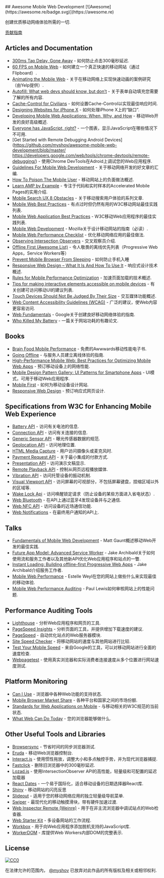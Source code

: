 <div class="github-widget" data-repo="myshov/awesome-mobile-web-development"></div>
## Awesome Mobile Web Development [![Awesome](https://awesome.re/badge.svg)](https://awesome.re)

创建优质移动网络体验所需的一切.

<a href="https://github.com/myshov/awesome-mobile-web-development/blob/master/CONTRIBUTING.md">贡献指南</a>





## Articles and Documentation

- [300ms Tap Delay, Gone Away](https://developers.google.com/web/updates/2013/12/300ms-tap-delay-gone-away) - 如何防止点击300毫秒延迟.
- [60 FPS on Mobile Web](http://engineering.flipboard.com/2015/02/mobile-web) - 如何建立一个真正快速的移动网站（通过Flipboard）.
- [Animating the Mobile Web](https://engineeringblog.yelp.com/2015/01/animating-the-mobile-web.html) - 关于在移动网络上实现快速动画的案例研究（由Yelp提供）.
- [Autofill: What web devs should know, but don’t](https://cloudfour.com/thinks/autofill-what-web-devs-should-know-but-dont/) - 关于表单自动填充您需要了解的所有内容.
- [Cache-Control for Civilians](https://csswizardry.com/2019/03/cache-control-for-civilians/) - 如何设置Cache-Control以实现最佳响应时间.
- [Designing Websites for iPhone X](https://webkit.org/blog/7929/designing-websites-for-iphone-x/) - 如何处理iPhone X上的“缺口”.
- [Developing Mobile Web Applications: When, Why, and How](https://www.toptal.com/android/developing-mobile-web-apps-when-why-and-how) - 移动Web开发的良好高级概述.
- [Everyone has JavaScript, right?](https://kryogenix.org/code/browser/everyonehasjs.html) - 一个图表，显示JavaScript在哪些情况下不可用.
- [Get Started with Remote Debugging Android Devices](https://github.com/myshov/awesome-mobile-web-development/blob/master/ https://developers.google.com/web/tools/chrome-devtools/remote-debugging/) - 使用Chrome DevTools在Adroid上调试您的Web应用程序.
- [Guidelines For Mobile Web Development](https://www.smashingmagazine.com/guidelines-for-mobile-web-development/) - 关于移动网络开发的好文章的汇编.
- [How To Poison The Mobile User](https://www.smashingmagazine.com/2016/10/how-to-poison-the-mobile-user/) - 移动网站上的负面做法概述.
- [Learn AMP by Example](https://ampbyexample.com) - 专注于代码和实时样本的Accelerated Mobile Pages的实用介绍.
- [Mobile Search UX 8 Obstacles](https://blog.algolia.com/mobile-search-ux-8-obstacles/) - 关于移动搜索用户体验的系列文章.
- [Mobile Web Best Practices](https://www.w3.org/TR/mobile-bp/) - 有点过时但仍然有用的W3C移动网站最佳实践列表.
- [Mobile Web Application Best Practices](https://www.w3.org/TR/mwabp/) -  W3C移动Web应用程序的最佳实践列表.
- [Mobile Web Development](https://developer.mozilla.org/en-US/docs/Web/Guide/Mobile) -  Mozilla关于设计移动网站的指南（必读）.
- [Mobile Web Performance Checklist](https://www.oreilly.com/ideas/mobile-web-performance-checklist) - 优化移动网络应用的最佳做法.
- [Observing Intersection Observers](https://davidwalsh.name/intersection-observers) - 交叉观察员介绍.
- [Offline First (Awesome List)](https://github.com/pazguille/offline-first) - 令人敬畏的离线优先列表（Progressive Web Apps，Service Workers等）
- [Prevent Mobile Browser From Sleeping](https://davidwalsh.name/wake-lock-shim) - 如何防止手机入睡
- [Responsive Web Design – What It Is And How To Use It](https://www.smashingmagazine.com/2011/01/guidelines-for-responsive-web-design/) - 响应式设计技术概述.
- [Rules for Mobile Performance Optimization](https://queue.acm.org/detail.cfm?id=2510122) - 加速页面加载的技术概述.
- [Tips for making interactive elements accessible on mobile devices](https://bitsofco.de/tips-for-making-interactive-elements-accessible-on-mobile-devices/) - 有关创建可访问移动UI的建议列表.
- [Touch Devices Should Not Be Judged By Their Size](https://css-tricks.com/touch-devices-not-judged-size/) - 交互媒体功能概述.
- [Web Content Accessibility Guidelines (WCAG)](https://www.w3.org/TR/WCAG21/) - 广泛的建议，使Web内容更容易访问.
- [Web Fundamentals](https://developers.google.com/web/fundamentals/) -  Google关于创建良好移动网络体验的指南.
- [Who Killed My Battery](https://mobisocial.stanford.edu/papers/boneh-www2012.pdf) - 一篇关于网站功耗的有趣论文.


## Books

- [Brain Food Mobile Performance](http://www.awwwards.org/brainfood-mobile-performance-vol3.pdf) - 免费的Awwwards移动性能电子书.
- [Going Offline](https://abookapart.com/products/going-offline) - 与服务人员建立离线体验的指南.
- [High-Performance Mobile Web: Best Practices for Optimizing Mobile Web Apps](https://www.amazon.com/High-Performance-Mobile-Web-Optimizing/dp/1491912553) - 预订移动设备上的网络性能.
- [Mobile Design Pattern Gallery: UI Patterns for Smartphone Apps](https://www.amazon.com/Mobile-Design-Pattern-Gallery-Smartphone/dp/1449363636) -  UI模式，可用于移动Web应用程序.
- [Mobile First](https://abookapart.com/products/mobile-first) - 如何为移动设备设计网站.
- [Responsive Web Design](https://abookapart.com/products/responsive-web-design) - 预订响应式网页设计.


## Specifications from W3C for Enhancing Mobile Web Experience

- [Battery API](https://www.w3.org/TR/battery-status/) - 访问有关电池的信息.
- [Connection API](http://wicg.github.io/netinfo/) - 访问有关连接的信息.
- [Generic Sensor API](https://www.w3.org/TR/generic-sensor/) - 曝光传感器数据的规范.
- [Geolocation API](https://www.w3.org/TR/geolocation-API/) - 访问地理位置.
- [HTML Media Capture](https://www.w3.org/TR/html-media-capture/) - 用户访问摄像头或麦克风时.
- [Payment Request API](https://www.w3.org/TR/payment-request/) - 关于最小集成的付款方式.
- [Presentation API](https://www.w3.org/TR/presentation-api/) - 访问演示文稿显示.
- [Remote Playback API](https://www.w3.org/TR/remote-playback/) - 控制从网页远程播放媒体.
- [Vibration API](https://www.w3.org/TR/vibration/) - 访问托管设备的振动机制.
- [Visual Viewport API](https://wicg.github.io/visual-viewport/) - 访问屏幕的可视部分，不包括屏幕键盘，捏缩区域以外的区域等.
- [Wake Lock Api](https://www.w3.org/TR/wake-lock/) - 访问唤醒锁定请求（防止设备的某些方面进入省电状态）.
- [Web Bluetooth](https://webbluetoothcg.github.io/web-bluetooth/) - 在API上通过蓝牙4发现设备并与之通信.
- [Web NFC API](https://w3c.github.io/web-nfc/) - 访问设备的近场通信功能.
- [Web Notifications](https://www.w3.org/TR/notifications/) - 在最终用户通知的API上.


## Talks

- [Fundamentals of Mobile Web Development](https://www.youtube.com/watch?v=z6dg_V22wV0) -  Matt Gaunt概述移动Web开发的最佳实践.
- [Future App Model: Advanced Service Worker](https://www.youtube.com/watch?v=J2dOTKBoTL4) -  Jake Archibald关于如何使用流和服务工作者以及其他新API优化Web应用程序和站点的一瞥.
- [Instant Loading: Building offline-first Progressive Web Apps](https://www.youtube.com/watch?v=cmGr0RszHc8) -  Jake Archibald介绍服务工作者.
- [Mobile Web Performance](https://www.youtube.com/watch?v=_y5IzI_tpTw) -  Estelle Weyl在您的网站上做些什么来实现最佳的移动体验.
- [Mobile Web Performance Auditing](https://www.youtube.com/watch?v=WrA85a4ZIaM) -  Paul Lewis如何审核网站上的性能问题.


## Performance Auditing Tools

- [Lighthouse](https://github.com/GoogleChrome/lighthouse) - 分析Web应用程序和网页的工具.
- [PageSpeed Insights](https://developers.google.com/speed/pagespeed/insights) - 分析页面的工具，并提供增加下载速度的建议.
- [PageSpeed](https://www.modpagespeed.com) - 自动优化站点的Web服务器模块.
- [Site Speed Checker](https://www.thinkwithgoogle.com/feature/mobile) - 将移动网站的速度与其他网站进行比较.
- [Test Your Mobile Speed](https://testmysite.withgoogle.com/intl/en-gb) - 来自Google的工具，可以对移动网站进行全面的速度检查.
- [Webpagetest](https://webpagetest.org) - 使用真实浏览器和实际消费者连接速度从多个位置进行网站速度测试.


## Platform Monitoring

- [Can I Use](https://caniuse.com) - 浏览器中各种Web功能的支持状态.
- [Mobile Browser Market Share](http://gs.statcounter.com/browser-market-share/mobile) - 各种平台和国家之间的市场份额.
- [Standards for Web Applications on Mobile](https://www.w3.org/Mobile/mobile-web-app-state) - 与移动相关的W3C规范的当前状态.
- [What Web Can Do Today](https://whatwebcando.today) - 您的浏览器能够做什么.


## Other Useful Tools and Libraries

- [Browsersync](https://browsersync.io) - 节省时间的同步浏览器测试.
- [Eruda](https://github.com/liriliri/eruda) - 移动Web浏览器控制台.
- [Interact.js](https://github.com/taye/interact.js) - 使用惯性拖放，调整大小和多点触控手势，并为现代浏览器捕捉.
- [Fastclick](https://github.com/ftlabs/fastclick) - 删除旧浏览器中的300毫秒延迟.
- [Lozad.js](https://github.com/ApoorvSaxena/lozad.js) - 使用IntersectionObserver API的高性能，轻量级和可配置的延迟加载器
- [React Dates](https://github.com/airbnb/react-dates) - 一个易于国际化，适合移动设备的日期选择器React库.
- [Shiny](https://github.com/rikschennink/shiny) - 移动网站的闪亮反思
- [Slideout](https://github.com/Mango/slideout) - 适用于您的移动网络应用的独立轻量级导航菜单.
- [Swiper](https://github.com/nolimits4web/swiper) - 最现代化的移动触摸滑块，带有硬件加速过渡.
- [Web Inspector Remote (Weinre)](https://www.npmjs.com/package/weinre) - 用于在非主流浏览器中调试站点的Web检查器.
- [Web Starter Kit](https://github.com/google/web-starter-kit) - 多设备网站的工作流程.
- [Workbox](https://developers.google.com/web/tools/workbox/) - 用于向Web应用程序添加脱机支持的JavaScript库.
- [WorkerDOM](https://amphtml.wordpress.com/2018/08/21/workerdom/) - 库提供Web Workers内部DOM的完整表示.

## License

[![CC0](http://mirrors.creativecommons.org/presskit/buttons/88x31/svg/cc-zero.svg)](https://creativecommons.org/publicdomain/zero/1.0/)

在法律允许的范围内， [@myshov](https://github.com/myshov) 已放弃对此作品的所有版权及相关或相邻权利.
